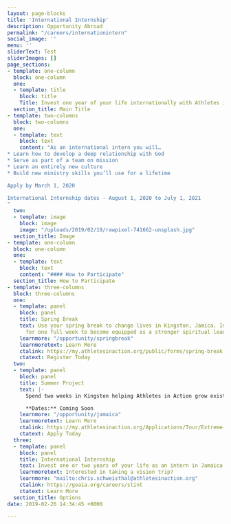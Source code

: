 ```yaml
---
layout: page-blocks
title: 'International Internship'
description: Opportunity Abroad
permalink: "/careers/internationintern"
social_image: ''
menu: ''
sliderText: Test
sliderImages: []
page_sections:
- template: one-column
  block: one-column
  one:
  - template: title
    block: title
    Title: Invest one year of your life internationally with Athletes in Action in East Asia, Jamaica, Puerto Rico, or South Africa.
  section_title: Main Title
- template: two-columns
  block: two-columns
  one:
  - template: text
    block: text
    content: "As an international intern you will…
* Learn how to develop a deep relationship with God
* Serve as part of a team on mission
* Learn an entirely new culture
* Build new ministry skills you’ll use for a lifetime

Apply by March 1, 2020

International Internship dates - August 1, 2020 to July 1, 2021
"
  two:
  - template: image
    block: image
    image: "/uploads/2019/02/19/rawpixel-741662-unsplash.jpg"
  section_title: Image
- template: one-column
  block: one-column
  one:
  - template: text
    block: text
    content: "#### How to Participate"
  section_title: How to Participate
- template: three-columns
  block: three-columns
  one:
  - template: panel
    block: panel
    title: Spring Break
    text: Use your spring break to change lives in Kingston, Jamica. Immerse yourself
      for one full week to become equipped as a stronger spiritual leader.
    learnmore: "/opportunity/springbreak"
    learnmoretext: Learn More
    ctalink: https://my.athletesinaction.org/public/forms/spring-break.aspx
    ctatext: Register Today
  two:
  - template: panel
    block: panel
    title: Summer Project
    text: |-
      Spend two weeks in Kingston helping Athletes in Action grow existing campus ministries in Jamaica.

      **Dates:** Coming Soon
    learnmore: "/opportunity/jamaica"
    learnmoretext: Learn More
    ctalink: https://my.athletesinaction.org/Applications/Tour/Extreme-Challenge-Jamaica/default.aspx
    ctatext: Apply Today
  three:
  - template: panel
    block: panel
    title: International Internship
    text: Invest one or two years of your life as an intern in Jamaica
    learnmoretext: Interested in taking a vision trip?
    learnmore: "mailto:chris.schweisthal@athletesinaction.org"
    ctalink: https://goaia.org/careers/stint
    ctatext: Learn More
  section_title: Options
date: 2019-02-26 14:34:45 +0000

---
```

